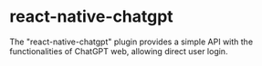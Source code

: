 # react-native-chatgpt

The "react-native-chatgpt" plugin provides a simple API with the functionalities of ChatGPT web, allowing direct user login.

